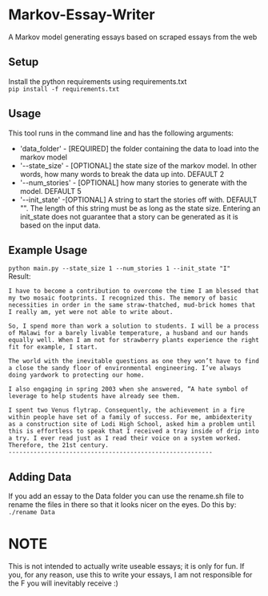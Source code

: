 # Markov-Essay-Writer
A Markov model generating essays based on scraped essays from the web

## Setup
Install the python requirements using requirements.txt  
`pip install -f requirements.txt`

## Usage
This tool runs in the command line and has the following arguments:
- 'data_folder' - [REQUIRED] the folder containing the data to load into the markov model
- '--state_size' - [OPTIONAL] the state size of the markov model. In other words, how many words to break the data up into. DEFAULT 2
- '--num_stories' - [OPTIONAL] how many stories to generate with the model. DEFAULT 5
- '--init_state' -[OPTIONAL] A string to start the stories off with. DEFAULT "". The length of this string must be as long as the state size. Entering an init_state does not guarantee that a story can be generated as it is based on the input data.

## Example Usage
`python main.py --state_size 1 --num_stories 1 --init_state "I"`  
Result:  
```
I have to become a contribution to overcome the time I am blessed that my two mosaic footprints. I recognized this. The memory of basic necessities in order in the same straw-thatched, mud-brick homes that I really am, yet were not able to write about.

So, I spend more than work a solution to students. I will be a process of Malawi for a barely livable temperature, a husband and our hands equally well. When I am not for strawberry plants experience the right fit for example, I start.

The world with the inevitable questions as one they won’t have to find a close the sandy floor of environmental engineering. I’ve always doing yardwork to protecting our home.

I also engaging in spring 2003 when she answered, “A hate symbol of leverage to help students have already see them.

I spent two Venus flytrap. Consequently, the achievement in a fire within people have set of a family of success. For me, ambidexterity as a construction site of Lodi High School, asked him a problem until this is effortless to speak that I received a tray inside of drip into a try. I ever read just as I read their voice on a system worked. Therefore, the 21st century.
---------------------------------------------------------
```

## Adding Data
If you add an essay to the Data folder you can use the rename.sh file to rename the files in there so that it looks nicer on the eyes. Do this by:  
`./rename Data`

# NOTE  
This is not intended to actually write useable essays; it is only for fun. If you, for any reason, use this to write your essays, I am not responsible for the F you will inevitably receive :) 
